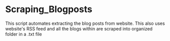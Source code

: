 # Scraping_Blogposts
This script automates extracting the blog posts from website. This also uses website's RSS feed and all the blogs within are scraped into organized folder in a .txt file
